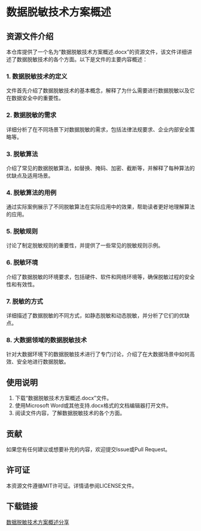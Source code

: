 # 数据脱敏技术方案概述

## 资源文件介绍

本仓库提供了一个名为“数据脱敏技术方案概述.docx”的资源文件，该文件详细讲述了数据脱敏技术的各个方面。以下是文件的主要内容概述：

### 1. 数据脱敏技术的定义
文件首先介绍了数据脱敏技术的基本概念，解释了为什么需要进行数据脱敏以及它在数据安全中的重要性。

### 2. 数据脱敏的需求
详细分析了在不同场景下对数据脱敏的需求，包括法律法规要求、企业内部安全策略等。

### 3. 脱敏算法
介绍了常见的数据脱敏算法，如替换、掩码、加密、截断等，并解释了每种算法的优缺点及适用场景。

### 4. 脱敏算法的用例
通过实际案例展示了不同脱敏算法在实际应用中的效果，帮助读者更好地理解算法的应用。

### 5. 脱敏规则
讨论了制定脱敏规则的重要性，并提供了一些常见的脱敏规则示例。

### 6. 脱敏环境
介绍了数据脱敏的环境要求，包括硬件、软件和网络环境等，确保脱敏过程的安全性和有效性。

### 7. 脱敏的方式
详细描述了数据脱敏的不同方式，如静态脱敏和动态脱敏，并分析了它们的优缺点。

### 8. 大数据领域的数据脱敏技术
针对大数据环境下的数据脱敏技术进行了专门讨论，介绍了在大数据场景中如何高效、安全地进行数据脱敏。

## 使用说明

1. 下载“数据脱敏技术方案概述.docx”文件。
2. 使用Microsoft Word或其他支持.docx格式的文档编辑器打开文件。
3. 阅读文件内容，了解数据脱敏技术的各个方面。

## 贡献

如果您有任何建议或想要补充的内容，欢迎提交Issue或Pull Request。

## 许可证

本资源文件遵循MIT许可证。详情请参阅LICENSE文件。

## 下载链接

[数据脱敏技术方案概述分享](https://pan.quark.cn/s/f4491590ffc9)